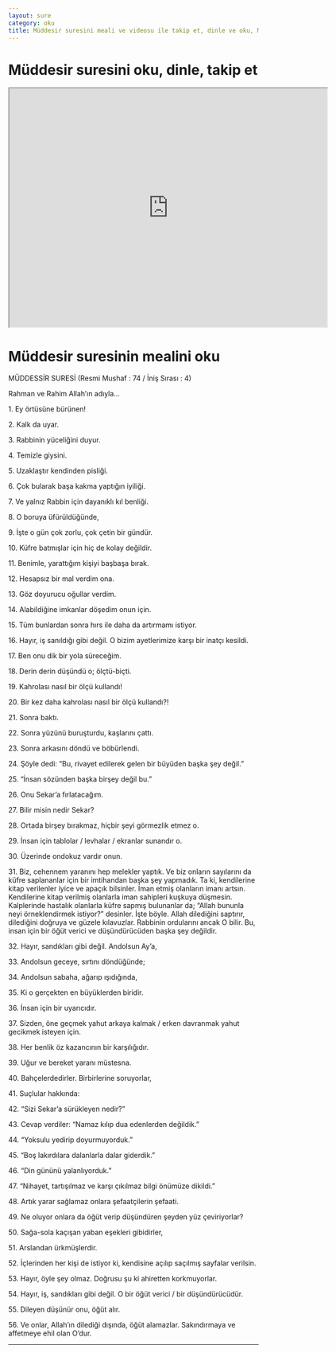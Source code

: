 ```yaml
---
layout: sure
category: oku
title: Müddesir suresini meali ve videosu ile takip et, dinle ve oku, Müddesir dinle, Müddesir meali.
---
```


<div class="container">
  <div class="row">
    <div class="col-lg-12">
      <h1>Müddesir suresini oku, dinle, takip et</h1>
      <div class="div-youtube-embed">
        <iframe width="640" height="480" src="https://www.youtube.com/embed/http://">frameborder="0" allowfullscreen></iframe>
      </div>
    </div>
  </div>

  <div class="row">
    <div class="col-lg-12">
      <h1>Müddesir suresinin mealini oku</h1>
      <div><p></p><p></p><p>MÜDDESSİR SURESİ (Resmi Mushaf : 74 / İniş Sırası : 4)</p><p>Rahman ve Rahim Allah’ın adıyla…</p><p></p><p></p><p>1. Ey örtüsüne bürünen!</p><p></p><p></p><p>2. Kalk da uyar.</p><p></p><p></p><p>3. Rabbinin yüceliğini duyur.</p><p></p><p></p><p>4. Temizle giysini.</p><p></p><p></p><p>5. Uzaklaştır kendinden pisliği.</p><p></p><p></p><p>6. Çok bularak başa kakma yaptığın iyiliği.</p><p></p><p></p><p>7. Ve yalnız Rabbin için dayanıklı kıl benliği.</p><p></p><p></p><p>8. O boruya üfürüldüğünde,</p><p></p><p></p><p>9. İşte o gün çok zorlu, çok çetin bir gündür.</p><p></p><p></p><p>10. Küfre batmışlar için hiç de kolay değildir.</p><p></p><p></p><p>11. Benimle, yarattığım kişiyi başbaşa bırak.</p><p></p><p></p><p>12. Hesapsız bir mal verdim ona.</p><p></p><p></p><p>13. Göz doyurucu oğullar verdim.</p><p></p><p></p><p>14. Alabildiğine imkanlar döşedim onun için.</p><p></p><p></p><p>15. Tüm bunlardan sonra hırs ile daha da artırmamı istiyor.</p><p></p><p></p><p>16. Hayır, iş sanıldığı gibi değil. O bizim ayetlerimize karşı bir inatçı kesildi.</p><p></p><p></p><p>17. Ben onu dik bir yola süreceğim.</p><p></p><p></p><p>18. Derin derin düşündü o; ölçtü-biçti.</p><p></p><p></p><p>19. Kahrolası nasıl bir ölçü kullandı!</p><p></p><p></p><p>20. Bir kez daha kahrolası nasıl bir ölçü kullandı?!</p><p></p><p></p><p>21. Sonra baktı.</p><p></p><p></p><p>22. Sonra yüzünü buruşturdu, kaşlarını çattı.</p><p></p><p></p><p>23. Sonra arkasını döndü ve böbürlendi.</p><p></p><p></p><p>24. Şöyle dedi: “Bu, rivayet edilerek gelen bir büyüden başka şey değil.”</p><p></p><p></p><p>25. “İnsan sözünden başka birşey değil bu.”</p><p></p><p></p><p>26. Onu Sekar’a fırlatacağım.</p><p></p><p></p><p>27. Bilir misin nedir Sekar?</p><p></p><p></p><p>28. Ortada birşey bırakmaz, hiçbir şeyi görmezlik etmez o.</p><p></p><p></p><p>29. İnsan için tablolar / levhalar / ekranlar sunandır o.</p><p></p><p></p><p>30. Üzerinde ondokuz vardır onun.</p><p></p><p></p><p>31. Biz, cehennem yaranını hep melekler yaptık. Ve biz onların sayılarını da küfre saplananlar için bir imtihandan başka şey yapmadık. Ta ki, kendilerine kitap verilenler iyice ve apaçık bilsinler. İman etmiş olanların imanı artsın. Kendilerine kitap verilmiş olanlarla iman sahipleri kuşkuya düşmesin. Kalplerinde hastalık olanlarla küfre sapmış bulunanlar da; “Allah bununla neyi örneklendirmek istiyor?” desinler. İşte böyle. Allah dilediğini saptırır, dilediğini doğruya ve güzele kılavuzlar. Rabbinin ordularını ancak O bilir. Bu, insan için bir öğüt verici ve düşündürücüden başka şey değildir.</p><p></p><p></p><p>32. Hayır, sandıkları gibi değil. Andolsun Ay’a,</p><p></p><p></p><p>33. Andolsun geceye, sırtını döndüğünde;</p><p></p><p></p><p>34. Andolsun sabaha, ağarıp ışıdığında,</p><p></p><p></p><p>35. Ki o gerçekten en büyüklerden biridir.</p><p></p><p></p><p>36. İnsan için bir uyarıcıdır.</p><p></p><p></p><p>37. Sizden, öne geçmek yahut arkaya kalmak / erken davranmak yahut gecikmek isteyen için.</p><p></p><p></p><p>38. Her benlik öz kazancının bir karşılığıdır.</p><p></p><p></p><p>39. Uğur ve bereket yaranı müstesna.</p><p></p><p></p><p>40. Bahçelerdedirler. Birbirlerine soruyorlar,</p><p></p><p></p><p>41. Suçlular hakkında:</p><p></p><p></p><p>42. “Sizi Sekar’a sürükleyen nedir?”</p><p></p><p></p><p>43. Cevap verdiler: “Namaz kılıp dua edenlerden değildik.”</p><p></p><p></p><p>44. “Yoksulu yedirip doyurmuyorduk.”</p><p></p><p></p><p>45. “Boş lakırdılara dalanlarla dalar giderdik.”</p><p></p><p></p><p>46. “Din gününü yalanlıyorduk.”</p><p></p><p></p><p>47. “Nihayet, tartışılmaz ve karşı çıkılmaz bilgi önümüze dikildi.”</p><p></p><p></p><p>48. Artık yarar sağlamaz onlara şefaatçilerin şefaati.</p><p></p><p></p><p>49. Ne oluyor onlara da öğüt verip düşündüren şeyden yüz çeviriyorlar?</p><p></p><p></p><p>50. Sağa-sola kaçışan yaban eşekleri gibidirler,</p><p></p><p></p><p>51. Arslandan ürkmüşlerdir.</p><p></p><p></p><p>52. İçlerinden her kişi de istiyor ki, kendisine açılıp saçılmış sayfalar verilsin.</p><p></p><p></p><p>53. Hayır, öyle şey olmaz. Doğrusu şu ki ahiretten korkmuyorlar.</p><p></p><p></p><p>54. Hayır, iş, sandıkları gibi değil. O bir öğüt verici / bir düşündürücüdür.</p><p></p><p></p><p>55. Dileyen düşünür onu, öğüt alır.</p><p></p><p></p><p>56. Ve onlar, Allah’ın dilediği dışında, öğüt alamazlar. Sakındırmaya ve affetmeye ehil olan O’dur.</p><p></p><p></p></div>
    </div>
  </div>
</div>
<hr />